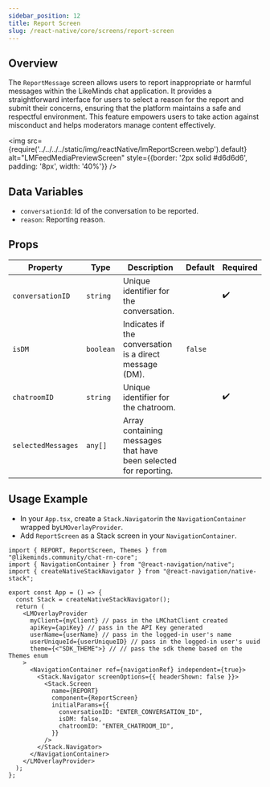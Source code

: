 ```yaml
---
sidebar_position: 12
title: Report Screen
slug: /react-native/core/screens/report-screen
---
```


## Overview

The `ReportMessage` screen allows users to report inappropriate or harmful messages within the LikeMinds chat application. It provides a straightforward interface for users to select a reason for the report and submit their concerns, ensuring that the platform maintains a safe and respectful environment. This feature empowers users to take action against misconduct and helps moderators manage content effectively.

<img
src={require('../../../../static/img/reactNative/lmReportScreen.webp').default}
alt="LMFeedMediaPreviewScreen"
style={{border: '2px solid #d6d6d6', padding: '8px', width: '40%'}}
/>

## Data Variables

- `conversationId`: Id of the conversation to be reported.
- `reason`: Reporting reason.

## Props

| Property           | Type      | Description                                                      | Default | Required           |
| ------------------ | --------- | ---------------------------------------------------------------- | ------- | ------------------ |
| `conversationID`   | `string`  | Unique identifier for the conversation.                          |         | :heavy_check_mark: |
| `isDM`             | `boolean` | Indicates if the conversation is a direct message (DM).          | `false` |                    |
| `chatroomID`       | `string`  | Unique identifier for the chatroom.                              |         | :heavy_check_mark: |
| `selectedMessages` | `any[]`   | Array containing messages that have been selected for reporting. |         |                    |

## Usage Example

- In your `App.tsx`, create a `Stack.Navigator`in the `NavigationContainer` wrapped by`LMOverlayProvider`.
- Add `ReportScreen` as a Stack screen in your `NavigationContainer`.

```tsx title="App.tsx"
import { REPORT, ReportScreen, Themes } from "@likeminds.community/chat-rn-core";
import { NavigationContainer } from "@react-navigation/native";
import { createNativeStackNavigator } from "@react-navigation/native-stack";

export const App = () => {
  const Stack = createNativeStackNavigator();
  return (
    <LMOverlayProvider
      myClient={myClient} // pass in the LMChatClient created
      apiKey={apiKey} // pass in the API Key generated
      userName={userName} // pass in the logged-in user's name
      userUniqueId={userUniqueID} // pass in the logged-in user's uuid
      theme={<"SDK_THEME">} // // pass the sdk theme based on the Themes enum
    >
      <NavigationContainer ref={navigationRef} independent={true}>
        <Stack.Navigator screenOptions={{ headerShown: false }}>
          <Stack.Screen
            name={REPORT}
            component={ReportScreen}
            initialParams={{
              conversationID: "ENTER_CONVERSATION_ID",
              isDM: false,
              chatroomID: "ENTER_CHATROOM_ID",
            }}
          />
        </Stack.Navigator>
      </NavigationContainer>
    </LMOverlayProvider>
  );
};
```
